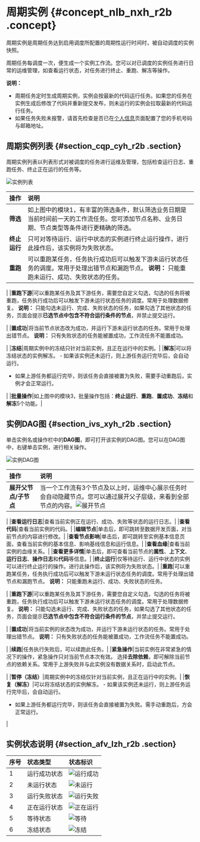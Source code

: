 # 周期实例 {#concept_nlb_nxh_r2b .concept}

周期实例是周期任务达到启用调度所配置的周期性运行时间时，被自动调度的实例快照。

周期任务每调度一次，便生成一个实例工作流。您可以对已调度的实例任务进行日常的运维管理，如查看运行状态，对任务进行终止、重跑、解冻等操作。

**说明：** 

-   周期任务定时生成周期实例，实例会按最新的代码运行任务。如果您的任务在实例生成后修改了代码并重新提交发布，则未运行的实例会拉取最新的代码运行任务。
-   如果任务失败未报警，请首先检查是否已在[个人信息](https://data.aliyun.com/console/akinfo)页面配置了您的手机号码与邮箱地址。

## 周期实例列表 {#section_cqp_cyh_r2b .section}

周期实例列表以列表形式对被调度的任务进行运维及管理，包括检查运行日志、重跑任务、终止正在运行的任务等。

![实例列表](http://static-aliyun-doc.oss-cn-hangzhou.aliyuncs.com/assets/img/16359/15646393738775_zh-CN.png)

|操作|说明|
|:-|:-|
|**筛选**|如上图中的模块1，有丰富的筛选条件，默认筛选业务日期是当前时间前一天的工作流任务。您可添加节点名称、业务日期、节点类型等条件进行更精确的筛选。|
|**终止运行**|只可对等待运行、运行中状态的实例进行终止运行操作，进行此操作后，该实例将为失败状态。|
|**重跑**|可以重跑某任务，任务执行成功后可以触发下游未运行状态任务的调度。常用于处理出错节点和漏跑节点。 **说明：** 只能重跑未运行、成功、失败状态的任务。

 |
|**重跑下游**|可以重跑某任务及其下游任务，需要您自定义勾选，勾选的任务将被重跑，任务执行成功后可以触发下游未运行状态任务的调度。常用于处理数据修复。 **说明：** 只能勾选未运行、完成、失败状态的任务，如果勾选了其他状态的任务，页面会提示**已选节点中包含不符合运行条件的节点**，并禁止提交运行。

 |
|**置成功**|将当前节点状态改为成功，并运行下游未运行状态的任务。常用于处理出错节点。 **说明：** 只有失败状态的任务能被置成功，工作流任务不能置成功。

 |
|**冻结**|周期实例中的冻结只针对当前实例，且正在运行中的实例。|
|**解冻**|可以将冻结状态的实例解冻。 -   如果该实例还未运行，则上游任务运行完毕后，会自动运行。
-   如果上游任务都运行完毕，则该任务会直接被置为失败，需要手动重跑后，实例才会正常运行。

 |
|**批量操作**|如上图中的模块3，批量操作包括：**终止运行**、**重跑**、**置成功**、**冻结**和**解冻**5个功能。|

## 实例DAG图 {#section_ivs_xyh_r2b .section}

单击实例名或操作栏中的**DAG图**，即可打开该实例的DAG图。您可以在DAG图中，右键单击实例，进行相关操作。

![实例DAG图](http://static-aliyun-doc.oss-cn-hangzhou.aliyuncs.com/assets/img/16359/15646393748779_zh-CN.png)

|操作|说明|
|:-|:-|
|**展开父节点/子节点**|当一个工作流有3个节点及以上时，运维中心展示任务时会自动隐藏节点。您可以通过展开父子层级，来看到全部节点的内容。![展开节点](http://static-aliyun-doc.oss-cn-hangzhou.aliyuncs.com/assets/img/16359/15646393748780_zh-CN.png)

|
|**查看运行日志**|查看当前实例正在运行、成功、失败等状态的运行日志。|
|**查看代码**|查看当前实例的代码。|
|**编辑节点**|单击后，即可跳转至数据开发页面，对当前节点的内容进行修改。|
|**查看节点影响**|单击后，即可跳转至实例基本信息页面，查看当前实例的基本信息、影响基线信息和运行信息。|
|**查看血缘**|查看当前实例的血缘关系。|
|**查看更多详情**|单击后，即可查看当前节点的**属性**、**上下文**、**运行日志**、**操作日志**和**代码**等信息。|
|**终止运行**|仅等待运行、运行中状态的实例可以进行终止运行的操作。进行此操作后，该实例将为失败状态。|
|**重跑**|可以重跑某任务，任务执行成功后可以触发下游未运行状态任务的调度。常用于处理出错节点和漏跑节点。 **说明：** 只能重跑未运行、成功、失败状态的任务。

 |
|**重跑下游**|可以重跑某任务及其下游任务，需要您自定义勾选，勾选的任务将被重跑，任务执行成功后可以触发下游未运行状态任务的调度。常用于处理数据修复。 **说明：** 只能勾选未运行、完成、失败状态的任务，如果勾选了其他状态的任务，页面会提示**已选节点中包含不符合运行条件的节点**，并禁止提交运行。

 |
|**置成功**|将当前实例的状态改为成功，并运行下游未运行状态的任务。常用于处理出错节点。 **说明：** 只有失败状态的任务能被置成功，工作流任务不能置成功。

 |
|**续跑**|任务执行失败后，可以续跑此任务。|
|**紧急操作**|当前实例在非常紧急的情况下的操作，紧急操作只对当前节点本次有效。 选择**去除依赖**，即可解除当前节点的依赖关系。常用于上游失败并与此实例没有数据关系时，启动此节点。

 |
|**暂停（冻结）**|周期实例中的冻结仅针对当前实例，且正在运行中的实例。|
|**恢复（解冻）**|可以将冻结状态的实例解冻。 -   如果该实例还未运行，则上游任务运行完毕后，会自动运行。
-   如果上游任务都运行完毕，则该任务会直接被置为失败。需手动重跑后，方会正常运行。

 |

## 实例状态说明 {#section_afv_lzh_r2b .section}

|序号|状态类型|状态标识|
|:-|:---|:---|
|1|运行成功状态|![运行成功](http://static-aliyun-doc.oss-cn-hangzhou.aliyuncs.com/assets/img/16359/15646393748784_zh-CN.png)|
|2|未运行状态|![未运行](http://static-aliyun-doc.oss-cn-hangzhou.aliyuncs.com/assets/img/16359/15646393748785_zh-CN.png)|
|3|运行失败状态|![运行失败](http://static-aliyun-doc.oss-cn-hangzhou.aliyuncs.com/assets/img/16359/15646393748786_zh-CN.png)|
|4|正在运行状态|![正在运行](http://static-aliyun-doc.oss-cn-hangzhou.aliyuncs.com/assets/img/16359/15646393748787_zh-CN.png)|
|5|等待状态|![等待](http://static-aliyun-doc.oss-cn-hangzhou.aliyuncs.com/assets/img/16359/15646393758788_zh-CN.png)|
|6|冻结状态|![冻结](http://static-aliyun-doc.oss-cn-hangzhou.aliyuncs.com/assets/img/16359/15646393758789_zh-CN.png)|

